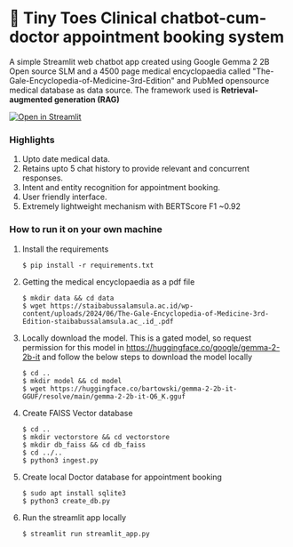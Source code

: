 # 💬 Tiny Toes Clinical chatbot-cum-doctor appointment booking system

A simple Streamlit web chatbot app created using Google Gemma 2 2B Open source SLM and a 4500 page medical encyclopaedia called "The-Gale-Encyclopedia-of-Medicine-3rd-Edition" and PubMed opensource medical database as data source.
The framework used is **Retrieval-augmented generation (RAG)** 

[![Open in Streamlit](https://static.streamlit.io/badges/streamlit_badge_black_white.svg)](https://chatbot-template.streamlit.app/)

### Highlights
1. Upto date medical data.
2. Retains upto 5 chat history to provide relevant and concurrent responses.
3. Intent and entity recognition for appointment booking.
4. User friendly interface.
5. Extremely lightweight mechanism with BERTScore F1 ~0.92

### How to run it on your own machine

1. Install the requirements

   ```
   $ pip install -r requirements.txt
   ```

2. Getting the medical encyclopaedia as a pdf file

   ```
   $ mkdir data && cd data
   $ wget https://staibabussalamsula.ac.id/wp-content/uploads/2024/06/The-Gale-Encyclopedia-of-Medicine-3rd-Edition-staibabussalamsula.ac_.id_.pdf
   ```

3. Locally download the model. This is a gated model, so request permission for this model in https://huggingface.co/google/gemma-2-2b-it and follow the below steps to download the model locally

   ```
   $ cd ..
   $ mkdir model && cd model
   $ wget https://huggingface.co/bartowski/gemma-2-2b-it-GGUF/resolve/main/gemma-2-2b-it-Q6_K.gguf
   ```

4. Create FAISS Vector database

   ```
   $ cd ..
   $ mkdir vectorstore && cd vectorstore
   $ mkdir db_faiss && cd db_faiss
   $ cd ../..
   $ python3 ingest.py
   ```

5. Create local Doctor database for appointment booking

   ```
   $ sudo apt install sqlite3
   $ python3 create_db.py
   ```

6. Run the streamlit app locally

   ```
   $ streamlit run streamlit_app.py
   ```
   
